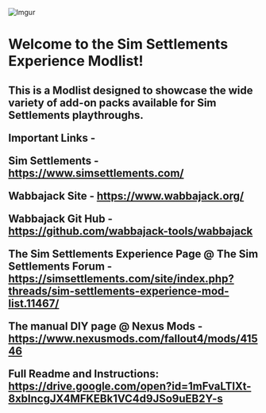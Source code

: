 
![Imgur](https://i.imgur.com/SG2PfmA.png)

<h1>Welcome to the Sim Settlements Experience Modlist! 

<h2>This is a Modlist designed to showcase the wide variety of add-on packs available for Sim Settlements playthroughs.

**Important Links -** 

Sim Settlements - https://www.simsettlements.com/

Wabbajack Site - https://www.wabbajack.org/

Wabbajack Git Hub - https://github.com/wabbajack-tools/wabbajack

The Sim Settlements Experience Page @ The Sim Settlements Forum  - https://simsettlements.com/site/index.php?threads/sim-settlements-experience-mod-list.11467/

The manual DIY page @ Nexus Mods - https://www.nexusmods.com/fallout4/mods/41546


Full Readme and Instructions: https://drive.google.com/open?id=1mFvaLTlXt-8xbIncgJX4MFKEBk1VC4d9JSo9uEB2Y-s
